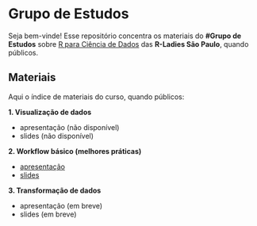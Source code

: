 
<!-- README.md is generated from README.Rmd. Please edit that file -->

# Grupo de Estudos

Seja bem-vinde! Esse repositório concentra os materiais do **\#Grupo de
Estudos** sobre [R para Ciência de Dados](https://r4ds.had.co.nz/) das
**R-Ladies São Paulo**, quando públicos.

## Materiais

Aqui o índice de materiais do curso, quando públicos:

**1. Visualização de dados**

-   apresentação (não disponível)
-   slides (não disponível)

**2. Workflow básico (melhores práticas)**

-   [apresentação](https://www.youtube.com/watch?v=4oxYvJNNHj0&list=PLufjVrrUAoSfjC0wmcLhKRS-hjd4nPGdD)
-   [slides](https://r-ladies-sao-paulo.github.io/grupo-de-estudos/r4ds/02-workflow/#1)

**3. Transformação de dados**

-   apresentação (em breve)
-   slides (em breve)
